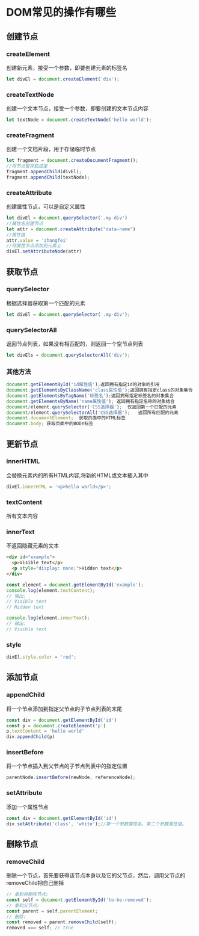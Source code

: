 # DOM常见的操作有哪些
## 创建节点
### createElement
创建新元素，接受一个参数，即要创建元素的标签名
```javascript
let divEl = document.createElement('div');
```

### createTextNode
创建一个文本节点，接受一个参数，即要创建的文本节点内容
```javascript
let textNode = document.createTextNode('hello world');
```

### createFragment
创建一个文档片段，用于存储临时节点
```javascript
let fragment = document.createDocumentFragment();
//将节点暂存到这里
fragment.appendChild(divEl);
fragment.appendChild(textNode);
```

### createAttribute
创建属性节点，可以是自定义属性
```javascript
let divEl = document.querySelector('.my-div')
//属性名创建节点
let attr = document.createAttribute("data-name")
//属性值
attr.value = 'zhangfei'
//将属性节点添加到元素上
divEl.setAttributeNode(attr)
```

## 获取节点
### querySelector
根据选择器获取第一个匹配的元素
```javascript
let divEl = document.querySelector('.my-div');
```
### querySelectorAll
返回节点列表，如果没有相匹配的，则返回一个空节点列表
```javascript
let divEls = document.querySelectorAll('div');
```

### 其他方法
```javascript
document.getElementById('id属性值');返回拥有指定id的对象的引用
document.getElementsByClassName('class属性值');返回拥有指定class的对象集合
document.getElementsByTagName('标签名');返回拥有指定标签名的对象集合
document.getElementsByName('name属性值'); 返回拥有指定名称的对象结合
document/element.querySelector('CSS选择器');  仅返回第一个匹配的元素
document/element.querySelectorAll('CSS选择器');   返回所有匹配的元素
document.documentElement;  获取页面中的HTML标签
document.body; 获取页面中的BODY标签
```

## 更新节点
### innerHTML
会替换元素内的所有HTML内容,将新的HTML或文本插入其中
```javascript
divEl.innerHTML = '<p>hello world</p>';
```

### textContent
所有文本内容

### innerText
不返回隐藏元素的文本
```html
<div id="example">
  <p>Visible text</p>
  <p style="display: none;">Hidden text</p>
</div>

```

```javascript
const element = document.getElementById('example');
console.log(element.textContent);
// 输出:
// Visible text
// Hidden text
```

```javascript
console.log(element.innerText);
// 输出:
// Visible text
```

### style
```javascript
divEl.style.color = 'red';
```

## 添加节点
### appendChild
将一个节点添加到指定父节点的子节点列表的末尾
```javascript
const div = document.getElementById('id')
const p = document.createElement('p')
p.textContent = 'hello world'
div.appendChild(p)
```

### insertBefore
将一个节点插入到父节点的子节点列表中的指定位置
```javascript
parentNode.insertBefore(newNode, referenceNode);
```
### setAttribute
添加一个属性节点
```javascript
const div = document.getElementById('id')
div.setAttribute('class', 'white');//第一个参数属性名，第二个参数属性值。
```

## 删除节点
### removeChild
删除一个节点，首先要获得该节点本身以及它的父节点，然后，调用父节点的removeChild把自己删掉
```javascript
// 拿到待删除节点:
const self = document.getElementById('to-be-removed');
// 拿到父节点:
const parent = self.parentElement;
// 删除:
const removed = parent.removeChild(self);
removed === self; // true
```